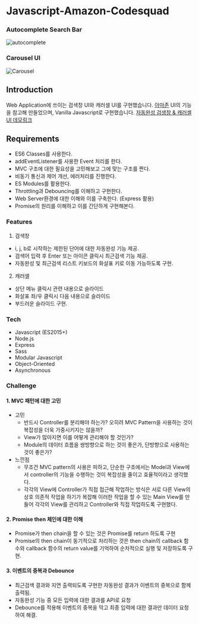 # Javascript-Amazon-Codesquad

### Autocomplete Search Bar
![autocomplete](https://user-images.githubusercontent.com/37759759/65008807-82169680-d945-11e9-9e43-fba96b0dff47.gif)

### Carousel UI
![Carousel](https://user-images.githubusercontent.com/37759759/65009157-bfc7ef00-d946-11e9-967c-428c3f617ff3.gif)

## Introduction
Web Application에 쓰이는 검색창 UI와 캐러셀 UI를 구현했습니다. [아마존](https://www.amazon.com) UI의 기능을 참고해 만들었으며, Vanilla Javascript로 구현했습니다.
[자동완성 검생창 & 캐러셀 UI 데모링크](https://ssangq-amazon.herokuapp.com/)

## Requirements
- ES6 Classes를 사용한다.
- addEventListener를 사용한 Event 처리를 한다.
- MVC 구조에 대한 필요성을 고민해보고 그에 맞는 구조를 짠다.
- 비동기 통신과 제어 개선, 에러처리를 진행한다.
- ES Modules를 활용한다.
- Throttling과 Debouncing를 이해하고 구현한다.
- Web Server환경에 대한 이해와 이를 구축한다. (Express 활용)
- Promise의 원리를 이해하고 이를 간단하게 구현해본다.


### Features
1. 검색창
- i, j, b로 시작하는 제한된 단어에 대한 자동완성 기능 제공.
- 검색어 입력 후 Enter 또는 아이콘 클릭시 최근검색 기능 제공.
- 자동완성 및 최근검색 리스트 키보드의 화살표 키로 이동 가능하도록 구현.
2. 캐러셀
- 상단 메뉴 클릭시 관련 내용으로 슬라이드
- 화살표 좌/우 클릭시 다음 내용으로 슬라이드
- 부드러운 슬라이드 구현.

### Tech
- Javascript (ES2015+)
- Node.js
- Express
- Sass
- Modular Javascript
- Object-Oriented
- Asynchronous


### Challenge
#### 1. MVC 패턴에 대한 고민
- 고민
  - 반드시 Controller를 분리해야 하는가? 오히려 MVC Pattern을 사용하는 것이 복잡성을 더욱 가중시키지는 않을까?
  - View가 많아지면 이를 어떻게 관리해야 할 것인가?
  - Module의 데이터 흐름을 쌍방향으로 하는 것이 좋은가, 단방향으로 사용하는 것이 좋은가?
- 느낀점
  - 무조건 MVC pattern의 사용은 피하고, 단순한 구조에서는 Model과 View에서 controller의 기능을 수행하는 것이 복잡성을 줄이고 효율적이라고 생각했다.
  - 각각의 View에 Controller가 직접 접근해 작업하는 방식은 서로 다른 View의 상호 의존적 작업을 하기가 복잡해 이러한 작업을 할 수 있는 Main View를 만들어 각각의 View를 관리하고 Controller와 직접 작업하도록 구현했다.

#### 2. Promise then 체인에 대한 이해
- Promise가 then chain을 할 수 있는 것은 Promise를 return 하도록 구현
- Promise의 then chain이 동기적으로 처리하는 것은 then chain의 callback 함수와 callback 함수의 return value를 기억하여 순차적으로 실행 및 저장하도록 구현.

#### 3. 이벤트의 중복과 Debounce
- 최근검색 결과와 지연 출력되도록 구현한 자동완성 결과가 이벤트의 중복으로 함께 출력됨.
- 자동완성 기능 중 모든 입력에 대한 결과를 API로 요청
- Debounce를 적용해 이벤트의 중복을 막고 최종 입력에 대한 결과만 데이터 요청하여 해결.